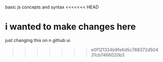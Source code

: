 basic js concepts and syntax
<<<<<<< HEAD

i wanted to make changes here
=======
just changing this on n github ui
>>>>>>> e0f121334b9fe6d5c788372d50431cb7466020b3

